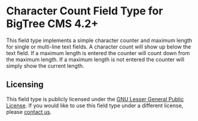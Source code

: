 Character Count Field Type for BigTree CMS 4.2+
===============================================

This field type implements a simple character counter and maximum length for single or multi-line text fields.
A character count will show up below the text field. If a maximum length is entered the counter will count down from the maximum length. If a maximum length is not entered the counter will simply show the current length.

Licensing
---------
This field type is publicly licensed under the [GNU Lesser General Public License](http://www.gnu.org/copyleft/lesser.html).
If you would like to use this field type under a different license, please [contact us](mailto:info@fastspot.com).


